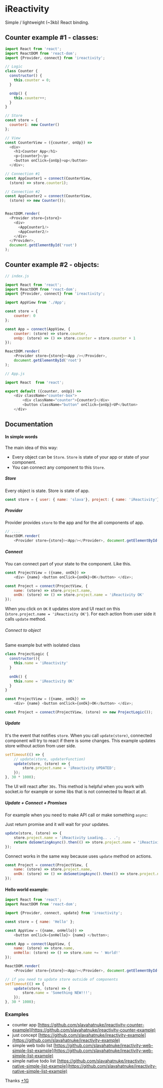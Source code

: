 # iReactivity
Simple / lightweight (~3kb) React binding.

## Counter example #1 - classes:
```javascript
import React from 'react';
import ReactDOM from 'react-dom';
import {Provider, connect} from 'ireactivity';

// Logic
class Counter {
  constructor() {
    this.counter = 0;
  }

  onUp() {
    this.counter++;
  }
}

// Store
const store = {
  counter1: new Counter()
};

// View
const CounterView = ({counter, onUp}) =>
  <div>
    <h1>Counter App</h1>
    <p>{counter}</p>
    <button onClick={onUp}>up</button>
  </div>;

// Connection #1
const AppCounter1 = connect(CounterView,
  (store) => store.counter1);

// Connection #2
const AppCounter2 = connect(CounterView,
  (store) => new Counter());


ReactDOM.render(
  <Provider store={store}>
    <div>
      <AppCounter1/>
      <AppCounter2/>
    </div>
  </Provider>,
  document.getElementById('root')
);
```

## Counter example #2 - objects:
```javascript
// index.js

import React from 'react';
import ReactDOM from 'react-dom';
import {Provider, connect} from 'ireactivity';

import AppView from './App';

const store = {
    counter: 0
};

const App = connect(AppView, {
    counter: (store) => store.counter,
    onUp: (store) => () => store.counter = store.counter + 1
});

ReactDOM.render(
    <Provider store={store}><App /></Provider>,
    document.getElementById('root')
);

// App.js

import React  from 'react';

export default ({counter, onUp}) =>
    <div className="counter-box">
        <div className="counter">{counter}</div>
        <button className="button" onClick={onUp}>UP</button>
    </div>
```

## Documentation

#### In simple words
The main idea of this way:
- Every object can be `Store`. `Store` is state of your app or state of your component. 
- You can connect any component to this `Store`.

##### Store
Every object is state. Store is state of app.
```javascript
const store = { user: { name: 'slava'}, project: { name: 'iReactivity'} };
```

##### Provider
Provider provides `store` to the app and for the all components of app.
```javascript
// ....
ReactDOM.render(
    <Provider store={store}><App/></Provider>, document.getElementById('root'));
```

##### Connect
You can connect part of your state to the component. Like this.
```javascript
const ProjectView = ({name, onOk}) =>
    <div> {name} <button onClick={onOk}>OK</button> </div>;

const Project = connect(ProjectView, {
    name: (store) => store.project.name,
    onOk: (store) => () => store.project.name = 'iReactivity OK'
});
```
When you click on `OK` it updates store and UI react on this (`store.project.name = 'iReactivity OK'`).
For each action from user side it calls `update` method. 

###### Connect to object
Same example but with isolated class

```javascript
class ProjectLogic {
  constructor(){
    this.name = 'iReactivity'
  }
  
  onOk() {
    this.name = 'iReactivity OK'        
  }
}

const ProjectView = ({name, onOk}) =>
    <div> {name} <button onClick={onOk}>OK</button> </div>;

const Project = connect(ProjectView, (store) => new ProjectLogic());
```

##### Update
It's the event that notifies `store`. When you call `update(store)`, connected component will try to react if there is some changes.
This example updates store without action from user side.

```javascript
setTimeout(() => {
    // update(store, updaterFunction)
    update(store, (store) => {
        store.project.name = 'iReactivity UPDATED';
    });
}, 30 * 1000);
```
The UI will react after `30s`.
This method is helpful when you work with socket.io for example or some libs that is not connected to React at all.

##### Update + Connect + Promises
For example when you need to make API call or make something `async`: 

Just return promise and it will wait for your updates.
```javascript
update(store, (store) => {
    store.project.name = 'iReactivity Loading.. . .';
    return doSometingAsync().then(() => store.project.name = 'iReactivity UPDATED')
});
```

Connect works in the same way because uses `update` method on actions.
```javascript
const Project = connect(ProjectView, {
    name: (store) => store.project.name,
    onOk: (store) => () => doSometingAsync().then(() => store.project.name = 'iReactivity OK')
});
```

#### Hello world example:
```javascript
import React from 'react';
import ReactDOM from 'react-dom';

import {Provider, connect, update} from 'ireactivity';

const store = { name: 'Hello' };

const AppView = ({name, onHello}) =>
    <button onClick={onHello}> {name} </button>;

const App = connect(AppView, {
    name: (store) => store.name,
    onHello: (store) => () => store.name += ' World!'
});

ReactDOM.render(
    <Provider store={store}><App/></Provider>, document.getElementById('root'));

// if you need to update store outside of components
setTimeout(() => {
    update(store, (store) => {
        store.name = 'Something NEW!!!';
    });
}, 30 * 1000);
```

### Examples
- counter app [https://github.com/slavahatnuke/ireactivity-counter-example](https://github.com/slavahatnuke/ireactivity-counter-example)
- just concept [https://github.com/slavahatnuke/ireactivity-example](https://github.com/slavahatnuke/ireactivity-example)
- simple web todo list [https://github.com/slavahatnuke/ireactivity-web-simple-list-example](https://github.com/slavahatnuke/ireactivity-web-simple-list-example)
- simple native todo list [https://github.com/slavahatnuke/ireactivity-native-simple-list-example](https://github.com/slavahatnuke/ireactivity-native-simple-list-example)

Thanks [+1G](http://plus1generation.com/)